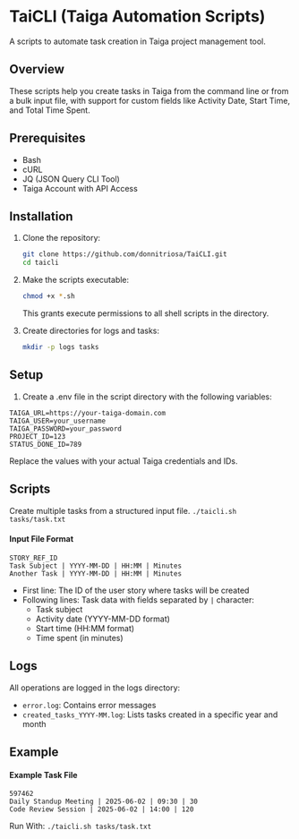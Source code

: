 # TaiCLI (Taiga Automation Scripts)
A scripts to automate task creation in Taiga project management tool.

## Overview
These scripts help you create tasks in Taiga from the command line or from a bulk input file, with support for custom fields like Activity Date, Start Time, and Total Time Spent.

## Prerequisites
- Bash
- cURL
- JQ (JSON Query CLI Tool)
- Taiga Account with API Access

## Installation
1. Clone the repository:
   ```bash
   git clone https://github.com/donnitriosa/TaiCLI.git
   cd taicli
   ```
2. Make the scripts executable:
   ```bash
   chmod +x *.sh
   ```
   This grants execute permissions to all shell scripts in the directory.

3. Create directories for logs and tasks:
   ```bash
   mkdir -p logs tasks
   ```

## Setup
1.  Create a .env file in the script directory with the following variables:
```
TAIGA_URL=https://your-taiga-domain.com
TAIGA_USER=your_username
TAIGA_PASSWORD=your_password
PROJECT_ID=123
STATUS_DONE_ID=789
```
Replace the values with your actual Taiga credentials and IDs.

## Scripts
Create multiple tasks from a structured input file.
`./taicli.sh tasks/task.txt`

#### Input File Format
```
STORY_REF_ID
Task Subject | YYYY-MM-DD | HH:MM | Minutes
Another Task | YYYY-MM-DD | HH:MM | Minutes
```
- First line: The ID of the user story where tasks will be created
- Following lines: Task data with fields separated by  `|`  character:
  - Task subject
  - Activity date (YYYY-MM-DD format)
  - Start time (HH:MM format)
  - Time spent (in minutes)

## Logs
All operations are logged in the  logs  directory:
- `error.log`: Contains error messages
- `created_tasks_YYYY-MM.log`: Lists tasks created in a specific year and month

## Example   
#### Example Task File
```
597462
Daily Standup Meeting | 2025-06-02 | 09:30 | 30
Code Review Session | 2025-06-02 | 14:00 | 120
```
Run With:
`./taicli.sh tasks/task.txt`